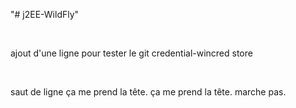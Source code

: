 "# j2EE-WildFly" 

<br>

ajout d'une ligne pour tester le git credential-wincred store

<br>

saut de ligne
ça me prend la tête.
ça me prend la tête.
marche pas.
 